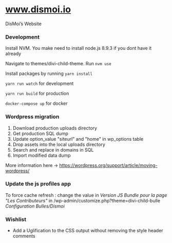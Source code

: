 # www.dismoi.io

DisMoi’s Website


### Development

Install NVM. You make need to install node.js 8.9.3 if you dont have it already

Navigate to themes/divi-child-theme. Run `nvm use`

Install packages by running `yarn install`

`yarn run watch` for development

`yarn run build` for production

`docker-compose up` for docker


### Wordpress migration

1) Download production uploads directory
2) Get production SQL dump 
3) Update option_value "siteurl" and "home" in wp_options table
4) Drop assets into the local uploads directory
5) Search and replace in domains in SQL
6) Import modified data dump

More information here -> https://wordpress.org/support/article/moving-wordpress/

### Update the js profiles app

To force cache refresh : change the value in _Version JS Bundle pour la page "Les Contributeurs"_ in /wp-admin/customize.php?theme=divi-child-bulle _Configuration Bulles/Dismoi_

### Wishlist

* Add a Uglification to the CSS output without removing the style header comments



